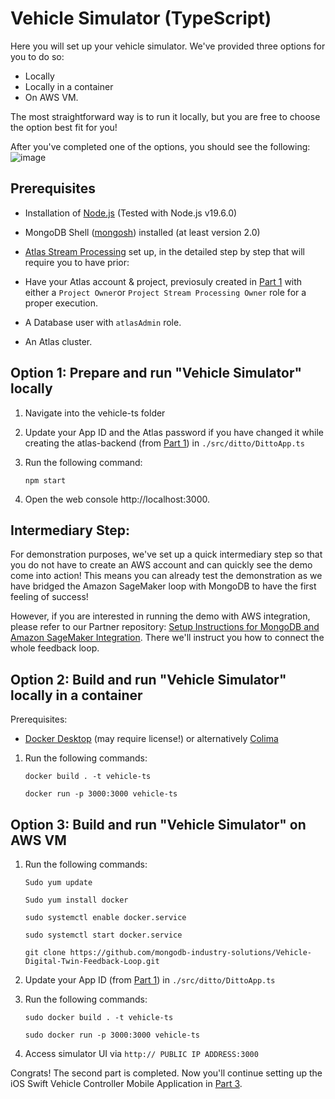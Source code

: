 # Vehicle Simulator (TypeScript)

Here you will set up your vehicle simulator. We've provided three options for you to do so: 

* Locally
* Locally in a container
* On AWS VM. 

The most straightforward way is to run it locally, but you are free to choose the option best fit for you! 

After you've completed one of the options, you should see the following: 
![image](https://github.com/mongodb-industry-solutions/Digital-Twins-With-AWS/blob/main/media/vehicle.png)

## Prerequisites

* Installation of [Node.js](https://nodejs.org/) (Tested with Node.js v19.6.0)

* MongoDB Shell ([mongosh](https://www.mongodb.com/docs/mongodb-shell/#mongodb-binary-bin.mongosh)) installed (at least version 2.0)

* [Atlas Stream Processing](https://www.mongodb.com/docs/atlas/atlas-stream-processing/tutorial/) set up, in the detailed step by step that will require you to have prior:
* Have your Atlas account & project, previosuly created in [Part 1](https://github.com/mongodb-industry-solutions/Vehicle-Digital-Twin-Feedback-Loop/tree/feature/ReadMe/atlas-backend) with either a `Project Owner`or `Project Stream Processing Owner` role for a proper execution.

* A Database user with `atlasAdmin` role.

* An Atlas cluster.



## Option 1: Prepare and run "Vehicle Simulator" locally

1. Navigate into the vehicle-ts folder 
2. Update your App ID and the Atlas password if you have changed it while creating the atlas-backend (from [Part 1](https://github.com/mongodb-industry-solutions/Digital-Twins-With-AWS/blob/main/atlas-backend/README.md)) in `./src/ditto/DittoApp.ts`

3. Run the following command: 
      ```
      npm start
      ```
4. Open the web console http://localhost:3000. 

## Intermediary Step:
For demonstration purposes, we've set up a quick intermediary step so that you do not have to create an AWS account and can quickly see the demo come into action! This means you can already test the demonstration as we have bridged the Amazon SageMaker loop with MongoDB to have the first feeling of success!  

However, if you are interested in running the demo with AWS integration, please refer to our Partner repository: [Setup Instructions for MongoDB and Amazon SageMaker Integration](https://github.com/mongodb-partners/Vehicle-Digital-Twin-Solution). There we'll instruct you how to connect the whole feedback loop. 

## Option 2: Build and run "Vehicle Simulator" locally in a container

Prerequisites:
- [Docker Desktop](https://www.docker.com/) (may require license!) or alternatively [Colima](https://github.com/abiosoft/colima)

1. Run the following commands: 
    
    ```
    docker build . -t vehicle-ts 

    docker run -p 3000:3000 vehicle-ts
    ```

## Option 3: Build and run "Vehicle Simulator" on AWS VM

1. Run the following commands: 

      ```
      Sudo yum update
      
      Sudo yum install docker
      
      sudo systemctl enable docker.service

      sudo systemctl start docker.service

      git clone https://github.com/mongodb-industry-solutions/Vehicle-Digital-Twin-Feedback-Loop.git
      ```

2. Update your App ID (from [Part 1](https://github.com/mongodb-industry-solutions/Digital-Twins-With-AWS/blob/main/atlas-backend/README.md)) in `./src/ditto/DittoApp.ts`

3. Run the following commands:

      ```
      sudo docker build . -t vehicle-ts

      sudo docker run -p 3000:3000 vehicle-ts
      ```

4. Access simulator UI via `http:// PUBLIC IP ADDRESS:3000`

Congrats! The second part is completed. Now you'll continue setting up the iOS Swift Vehicle Controller Mobile Application in [Part 3](https://github.com/mongodb-industry-solutions/Vehicle-Digital-Twin-Feedback-Loop/tree/feature/ReadMe/mobile-swift).
